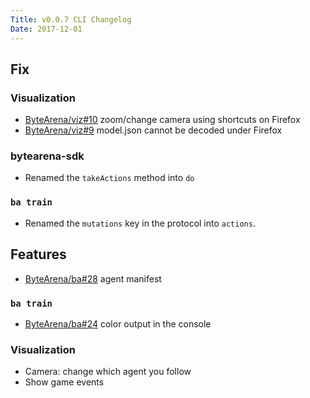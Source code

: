 ```yaml
---
Title: v0.0.7 CLI Changelog
Date: 2017-12-01
---
```


## Fix

### Visualization

- [ByteArena/viz#10](https://github.com/ByteArena/viz/issues/10) zoom/change camera using shortcuts on Firefox
- [ByteArena/viz#9](https://github.com/ByteArena/viz/issues/9) model.json cannot be decoded under Firefox

### bytearena-sdk

- Renamed the `takeActions` method into `do`

### `ba train`

- Renamed the `mutations` key in the protocol into `actions`.

## Features

- [ByteArena/ba#28](https://github.com/ByteArena/ba/pull/28) agent manifest

### `ba train`

- [ByteArena/ba#24](https://github.com/ByteArena/ba/issues/24) color output in the console

### Visualization

- Camera: change which agent you follow
- Show game events
